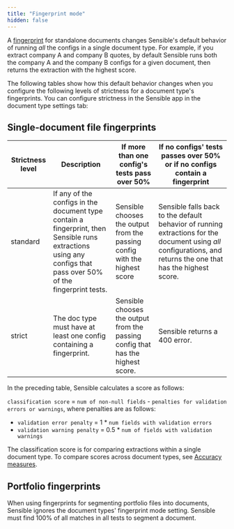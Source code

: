 ```yaml
---
title: "Fingerprint mode"
hidden: false
---
```


A [fingerprint](doc:fingerprint) for standalone documents changes Sensible's default behavior of running *all* the configs in a single document type. For example, if you extract company A and company B quotes, by default Sensible runs both the company A and the company B configs for a given document, then returns the extraction with the highest score. 

The following tables show how this default behavior changes when you configure the following levels of strictness for a document type's fingerprints. You can configure strictness in the Sensible app in the document type settings tab:

## Single-document file fingerprints

| Strictness level | Description                                                  | If more than one config's tests pass over 50%                | If no configs' tests passes over 50% or if no configs contain a fingerprint |
| ---------------- | ------------------------------------------------------------ | ------------------------------------------------------------ | ------------------------------------------------------------ |
| standard         | If any of the configs in the document type contain a fingerprint, then Sensible runs extractions using any configs that pass over 50% of the fingerprint tests. | Sensible chooses the output from the passing config with the highest score | Sensible falls back to the default behavior of running extractions for the document using *all* configurations, and returns the one that has the highest score. |
| strict           | The doc type must have at least one config containing a fingerprint. | Sensible chooses the output from the passing config that has the highest score. | Sensible returns a 400 error.                                |

In the preceding table, Sensible calculates a score as follows:

`classification score` = `num of non-null fields` - `penalties for validation errors or warnings`, where penalties are as follows:

- `validation error penalty` = 1 * `num fields with validation errors`
- `validation warning penalty` = 0.5 * `num of fields with validation warnings`

The classification score is for comparing extractions within a single document type. To compare scores across document types, see [Accuracy measures](doc:accuracy-measures).

## Portfolio fingerprints

When using fingerprints for segmenting portfolio files into documents, Sensible ignores the document types' fingerprint mode setting. Sensible must find 100% of all matches in all tests to segment a document.

